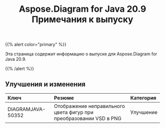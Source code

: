 ﻿---
title: Aspose.Diagram for Java 20.9 Примечания к выпуску
type: docs
weight: 13
url: /ru/java/aspose-diagram-for-java-20-9-release-notes/
---
{{% alert color="primary" %}}

Эта страница содержит информацию о выпуске для Aspose.Diagram for Java 20.9.

{{% /alert %}}
## **Улучшения и изменения**  ##

|**Ключ**|**Резюме**|**Категория**|
|:- |:- |:- |
|DIAGRAMJAVA-50352|Отображение неправильного цвета фигур при преобразовании VSD в PNG|Улучшение|
